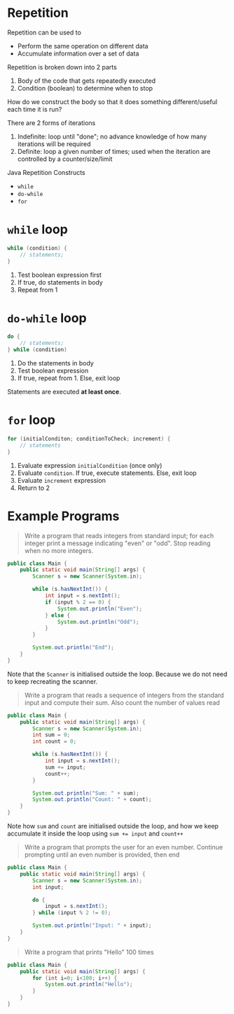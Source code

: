 # Repetition

Repetition can be used to

-   Perform the same operation on different data
-   Accumulate information over a set of data

Repetition is broken down into 2 parts

1. Body of the code that gets repeatedly executed
2. Condition (boolean) to determine when to stop

How do we construct the body so that it does something different/useful each time it is run?

There are 2 forms of iterations

1. Indefinite: loop until "done"; no advance knowledge of how many iterations will be required
2. Definite: loop a given number of times; used when the iteration are controlled by a counter/size/limit

Java Repetition Constructs

-   `while`
-   `do-while`
-   `for`

# `while` loop

```java
while (condition) {
    // statements;
}
```

1. Test boolean expression first
2. If true, do statements in body
3. Repeat from 1

# `do-while` loop

```java
do {
    // statements;
} while (condition)
```

1. Do the statements in body
2. Test boolean expression
3. If true, repeat from 1. Else, exit loop

Statements are executed **at least once**.

# `for` loop

```java
for (initialConditon; conditionToCheck; increment) {
    // statements
}
```

1. Evaluate expression `initialCondition` (once only)
2. Evaluate `condition`. If true, execute statements. Else, exit loop
3. Evaluate `increment` expression
4. Return to 2

# Example Programs

> Write a program that reads integers from standard input; for each integer print a message indicating "even" or "odd". Stop reading when no more integers.

```java
public class Main {
    public static void main(String[] args) {
        Scanner s = new Scanner(System.in);

        while (s.hasNextInt()) {
            int input = s.nextInt();
            if (input % 2 == 0) {
                System.out.println("Even");
            } else {
                System.out.println("Odd");
            }
        }

        System.out.println("End");
    }
}
```

Note that the `Scanner` is initialised outside the loop. Because we do not need to keep recreating the scanner.

> Write a program that reads a sequence of integers from the standard input and compute their sum. Also count the number of values read

```java
public class Main {
    public static void main(String[] args) {
        Scanner s = new Scanner(System.in);
        int sum = 0;
        int count = 0;

        while (s.hasNextInt()) {
            int input = s.nextInt();
            sum += input;
            count++;
        }

        System.out.println("Sum: " + sum);
        System.out.println("Count: " + count);
    }
}
```

Note how `sum` and `count` are initialised outside the loop, and how we keep accumulate it inside the loop using `sum += input` and `count++`

> Write a program that prompts the user for an even number. Continue prompting until an even number is provided, then end

```java
public class Main {
    public static void main(String[] args) {
        Scanner s = new Scanner(System.in);
        int input;

        do {
            input = s.nextInt();
        } while (input % 2 != 0);

        System.out.println("Input: " + input);
    }
}
```

> Write a program that prints "Hello" 100 times

```java
public class Main {
    public static void main(String[] args) {
        for (int i=0; i<100; i++) {
            System.out.println("Hello");
        }
    }
}
```

